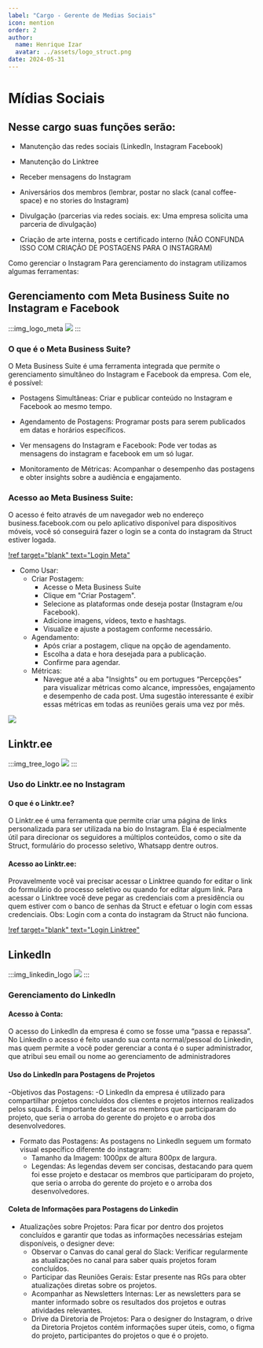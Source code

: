 ```yaml
---
label: "Cargo - Gerente de Medias Sociais"
icon: mention
order: 2
author:
  name: Henrique Izar
  avatar: ../assets/logo_struct.png
date: 2024-05-31
---
```


# Mídias Sociais

## Nesse cargo suas funções serão:

- Manutenção das redes sociais (LinkedIn, Instagram Facebook)

- Manutenção do Linktree

- Receber mensagens do Instagram

- Aniversários dos membros (lembrar, postar no slack (canal coffee-space) e no stories do Instagram)

- Divulgação (parcerias via redes sociais. ex: Uma empresa solicita uma parceria de divulgação)

- Criação de arte interna, posts e certificado interno (NÃO CONFUNDA ISSO COM CRIAÇÃO DE POSTAGENS PARA O INSTAGRAM)

>

Como gerenciar o Instagram
Para gerenciamento do instagram utilizamos algumas ferramentas:

## Gerenciamento com Meta Business Suite no Instagram e Facebook

:::img_logo_meta
![](/organizacao-interna/diretoria-marketing/imagens/midia-social/meta.png)
:::

### O que é o Meta Business Suite?

O Meta Business Suite é uma ferramenta integrada que permite o gerenciamento simultâneo do Instagram e Facebook da empresa. Com ele, é possível:

- Postagens Simultâneas: Criar e publicar conteúdo no Instagram e Facebook ao mesmo tempo.

- Agendamento de Postagens: Programar posts para serem publicados em datas e horários específicos.

- Ver mensagens do Instagram e Facebook: Pode ver todas as mensagens do instagram e facebook em um só lugar.

- Monitoramento de Métricas: Acompanhar o desempenho das postagens e obter insights sobre a audiência e engajamento.

### Acesso ao Meta Business Suite:

O acesso é feito através de um navegador web no endereço business.facebook.com ou pelo aplicativo disponível para dispositivos móveis, você só conseguirá fazer o login se a conta do instagram da Struct estiver logada.

[!ref target="blank" text="Login Meta"](https://business.facebook.com/)

- Como Usar:
  - Criar Postagem:
    - Acesse o Meta Business Suite
    - Clique em "Criar Postagem".
    - Selecione as plataformas onde deseja postar (Instagram e/ou Facebook).
    - Adicione imagens, vídeos, texto e hashtags.
    - Visualize e ajuste a postagem conforme necessário.
  - Agendamento:
    - Após criar a postagem, clique na opção de agendamento.
    - Escolha a data e hora desejada para a publicação.
    - Confirme para agendar.
  - Métricas:
    - Navegue até a aba "Insights" ou em portugues “Percepções” para visualizar métricas como alcance, impressões, engajamento e desempenho de cada post. Uma sugestão interessante é exibir essas métricas em todas as reuniões gerais uma vez por mês.

![](/organizacao-interna/diretoria-marketing/imagens/midia-social/grafico.png)

>

## Linktr.ee

:::img_tree_logo
![](/organizacao-interna/diretoria-marketing/imagens/midia-social/tree.png)
:::

### Uso do Linktr.ee no Instagram

#### O que é o Linktr.ee?

O Linktr.ee é uma ferramenta que permite criar uma página de links personalizada para ser utilizada na bio do Instagram. Ela é especialmente útil para direcionar os seguidores a múltiplos conteúdos, como o site da Struct, formulário do processo seletivo, Whatsapp dentre outros.

#### Acesso ao Linktr.ee:

Provavelmente você vai precisar acessar o Linktree quando for editar o link do formulário do processo seletivo ou quando for editar algum link. Para acessar o Linktree você deve pegar as credenciais com a presidência ou quem estiver com o banco de senhas da Struct e efetuar o login com essas credenciais. Obs: Login com a conta do instagram da Struct não funciona.

[!ref target="blank" text="Login Linktree"](https://linktr.ee/)

>

## LinkedIn

:::img_linkedin_logo
![](/organizacao-interna/diretoria-marketing/imagens/midia-social/linkedin.png)
:::

### Gerenciamento do LinkedIn

#### Acesso à Conta:

O acesso do LinkedIn da empresa é como se fosse uma “passa e repassa”. No LinkedIn o acesso é feito usando sua conta normal/pessoal do Linkedin, mas quem permite a você poder gerenciar a conta é o super administrador, que atribui seu email ou nome ao gerenciamento de administradores

#### Uso do LinkedIn para Postagens de Projetos

-Objetivos das Postagens:
-O LinkedIn da empresa é utilizado para compartilhar projetos concluídos dos clientes e projetos internos realizados pelos squads. É importante destacar os membros que participaram do projeto, que seria o arroba do gerente do projeto e o arroba dos desenvolvedores.

- Formato das Postagens:
  As postagens no LinkedIn seguem um formato visual específico diferente do instagram:
  - Tamanho da Imagem: 1000px de altura 800px de largura.
  - Legendas: As legendas devem ser concisas, destacando para quem foi esse projeto e destacar os membros que participaram do projeto, que seria o arroba do gerente do projeto e o arroba dos desenvolvedores.

#### Coleta de Informações para Postagens do Linkedin

- Atualizações sobre Projetos:
  Para ficar por dentro dos projetos concluídos e garantir que todas as informações necessárias estejam disponíveis, o designer deve:
  - Observar o Canvas do canal geral do Slack: Verificar regularmente as atualizações no canal para saber quais projetos foram concluídos.
  - Participar das Reuniões Gerais: Estar presente nas RGs para obter atualizações diretas sobre os projetos.
  - Acompanhar as Newsletters Internas: Ler as newsletters para se manter informado sobre os resultados dos projetos e outras atividades relevantes.
  - Drive da Diretoria de Projetos: Para o designer do Instagram, o drive da Diretoria Projetos contém informações super úteis, como, o figma do projeto, participantes do projetos o que é o projeto.

<style>
  .img_logo_meta {
    width: 95px;
  }
  .img_tree_logo {
    width: 75px;
  }
  .img_linkedin_logo {
        width: 80px;
  }
</style>
